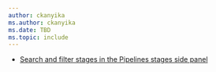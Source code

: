 ```yaml
---
author: ckanyika
ms.author: ckanyika
ms.date: TBD
ms.topic: include
---
```


- [Search and filter stages in the Pipelines stages side panel](#search-and-filter-stages-in-the-pipelines-stages-side-panel)
